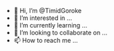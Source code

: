 - 👋 Hi, I’m @TimidGoroke
- 👀 I’m interested in ...
- 🌱 I’m currently learning ...
- 💞️ I’m looking to collaborate on ...
- 📫 How to reach me ...

<!---
TimidGoroke/TimidGoroke is a ✨ special ✨ repository because its `README.md` (this file) appears on your GitHub profile.
You can click the Preview link to take a look at your changes.
--->

